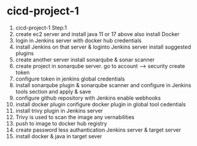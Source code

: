 # cicd-project-1
1. cicd-project-1
Step:1
2. create ec2 server and install java 11 or 17 above also install Docker
3. login in Jenkins server with docker hub credentials
4. install Jenkins on that server & loginto Jenkins server install suggested plugins
5. create another server install sonarqube & sonar scanner
6. create project in sonarqube server. go to account --> security create token
7. configure token in jenkins global credentials
8. install sonarqube plugin & sonarqube scanner and configure in Jenkins tools section and apply & save
9. configure github repository with Jenkins enable webhooks
10. install docker plugin configure docker plugin in global tool cedentials
11. install trivy plugin in Jenkins server
12. Trivy is used to scan the image any vernabilities 
13. push to image to docker hub registry 
14. create password less authantication Jenkins server & target server 
15. install docker & java in target sever
